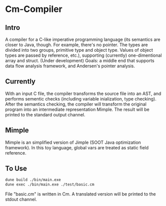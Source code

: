 # Cm-Compiler
## Intro
A compiler for a C-like imperative programming language (its semantics are closer to Java, though. For example, there's no pointer. The types are divided into two groups, primitive type and object type. Values of object types are passed by reference, etc.), supporting (currently) one-dimentional array and struct. (Under development) Goals: a middle end that supports data flow analysis framework, and Andersen's pointer analysis.

## Currently
With an input C file, the compiler transforms the source file into an AST, and performs sementic checks (including variable inialization, type checking). After the semantics checking, the compiler will transform the original program into an intermediate representation Mimple. The result will be printed to the standard output channel.

## Mimple
Mimple is an simplified version of Jimple (SOOT Java optimization framework). In this toy language, global vars are treated as static field reference.

## To Use
```bash
dune build ./bin/main.exe
dune exec ./bin/main.exe ./test/basic.cm
```
File "basic.cm" is written in Cm. A translated version will be printed to the stdout channel.
